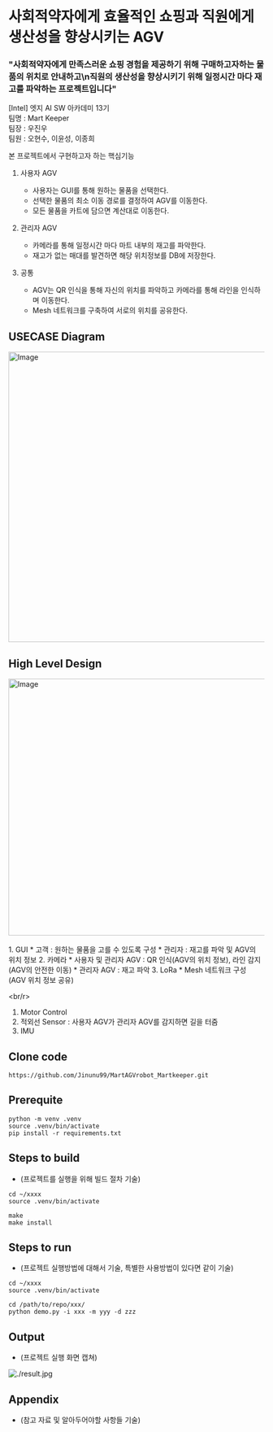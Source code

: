 # 사회적약자에게 효율적인 쇼핑과 직원에게 생산성을 향상시키는 AGV
### "사회적약자에게 만족스러운 쇼핑 경험을 제공하기 위해 구매하고자하는 물품의 위치로 안내하고\n직원의 생산성을 향상시키기 위해  일정시간 마다 재고를 파악하는 프로젝트입니다"

[Intel] 엣지 AI SW 아카데미 13기  
팀명 : Mart Keeper  
팀장 : 우진우  
팀원 : 오현수, 이윤성, 이종희  

  
본 프로젝트에서 구현하고자 하는 핵심기능  
1. 사용자 AGV  
   * 사용자는 GUI를 통해 원하는 물품을 선택한다.
   * 선택한 물품의 최소 이동 경로를 결정하여 AGV를 이동한다.
   * 모든 물품을 카트에 담으면 계산대로 이동한다.

2. 관리자 AGV  
   * 카메라를 통해 일정시간 마다 마트 내부의 재고를 파악한다.
   * 재고가 없는 매대를 발견하면 해당 위치정보를 DB에 저장한다.

3. 공통  
   * AGV는 QR 인식을 통해 자신의 위치를 파악하고 카메라를 통해 라인을 인식하며 이동한다.
   * Mesh 네트워크를 구축하여 서로의 위치를 공유한다.
  
  
## USECASE Diagram  
<img width="698" height="571" alt="Image" src="https://github.com/user-attachments/assets/fb9f603c-180b-4c33-b9d5-93e67859392e" />  

  
## High Level Design
<img width="769" height="505" alt="Image" src="https://github.com/user-attachments/assets/00f3d486-be05-4c23-9fb6-ddde2aca593c" />  
<br/r>
<br/r>
<Raspberry Pi>  
1. GUI  
   * 고객 : 원하는 물품을 고를 수 있도록 구성  
   * 관리자 : 재고를 파악 및 AGV의 위치 정보  
2. 카메라  
   * 사용자 및 관리자 AGV : QR 인식(AGV의 위치 정보), 라인 감지(AGV의 안전한 이동)  
   * 관리자 AGV : 재고 파악  
3. LoRa  
   * Mesh 네트워크 구성 (AGV 위치 정보 공유)  
  
<br/r>
<STM32>  
1. Motor Control  
2. 적외선 Sensor : 사용자 AGV가 관리자 AGV를 감지하면 길을 터줌  
3. IMU  
  
## Clone code

```shell
https://github.com/Jinunu99/MartAGVrobot_Martkeeper.git
```

## Prerequite

```shell
python -m venv .venv
source .venv/bin/activate
pip install -r requirements.txt
```

## Steps to build

* (프로젝트를 실행을 위해 빌드 절차 기술)

```shell
cd ~/xxxx
source .venv/bin/activate

make
make install
```

## Steps to run

* (프로젝트 실행방법에 대해서 기술, 특별한 사용방법이 있다면 같이 기술)

```shell
cd ~/xxxx
source .venv/bin/activate

cd /path/to/repo/xxx/
python demo.py -i xxx -m yyy -d zzz
```

## Output

* (프로젝트 실행 화면 캡쳐)

![./result.jpg](./result.jpg)

## Appendix

* (참고 자료 및 알아두어야할 사항들 기술)
